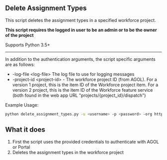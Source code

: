 ## Delete Assignment Types

This script deletes the assignment types in a specified workforce project.

**This script requires the logged in user to be an admin or to be the owner of the project**


Supports Python 3.5+

----

In addition to the authentication arguments, the script specific arguments are as follows:

- -log-file \<log-file\> The log file to use for logging messages
- -project-id \<project-id\> - The workforce project ID (from AGOL). For a version 1 project, this is the item ID of the Workforce project item. For a version 2 project, this is the item ID of the Workforce feature service (both found in the web app URL "projects/{project_id}/dispatch")

Example Usage:
```bash
python delete_assignment_types.py -u <username> -p <password> -org https://<org>.maps.arcgis.com -project-id <project-id> -log-file log.txt
```

## What it does

 1. First the script uses the provided credentials to authenticate with AGOL or Portal
 2. Deletes the assignment types in the workforce project

